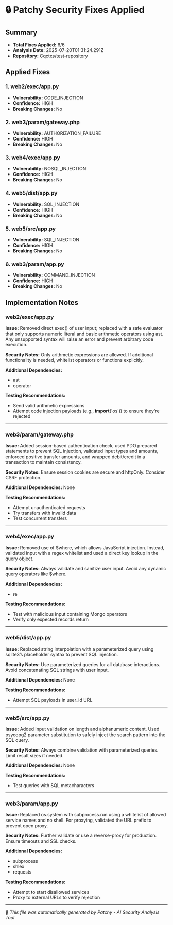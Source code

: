 # 🔒 Patchy Security Fixes Applied

## Summary
- **Total Fixes Applied:** 6/6
- **Analysis Date:** 2025-07-20T01:31:24.291Z
- **Repository:** Cqctxs/test-repository

## Applied Fixes

### 1. web2/exec/app.py
- **Vulnerability:** CODE_INJECTION
- **Confidence:** HIGH
- **Breaking Changes:** No

### 2. web3/param/gateway.php
- **Vulnerability:** AUTHORIZATION_FAILURE
- **Confidence:** HIGH
- **Breaking Changes:** No

### 3. web4/exec/app.py
- **Vulnerability:** NOSQL_INJECTION
- **Confidence:** HIGH
- **Breaking Changes:** No

### 4. web5/dist/app.py
- **Vulnerability:** SQL_INJECTION
- **Confidence:** HIGH
- **Breaking Changes:** No

### 5. web5/src/app.py
- **Vulnerability:** SQL_INJECTION
- **Confidence:** HIGH
- **Breaking Changes:** No

### 6. web3/param/app.py
- **Vulnerability:** COMMAND_INJECTION
- **Confidence:** HIGH
- **Breaking Changes:** No


## Implementation Notes

### web2/exec/app.py
**Issue:** Removed direct exec() of user input; replaced with a safe evaluator that only supports numeric literal and basic arithmetic operators using ast. Any unsupported syntax will raise an error and prevent arbitrary code execution.

**Security Notes:** Only arithmetic expressions are allowed. If additional functionality is needed, whitelist operators or functions explicitly.

**Additional Dependencies:**
- ast
- operator

**Testing Recommendations:**
- Send valid arithmetic expressions
- Attempt code injection payloads (e.g., __import__('os')) to ensure they're rejected

---

### web3/param/gateway.php
**Issue:** Added session-based authentication check, used PDO prepared statements to prevent SQL injection, validated input types and amounts, enforced positive transfer amounts, and wrapped debit/credit in a transaction to maintain consistency.

**Security Notes:** Ensure session cookies are secure and httpOnly. Consider CSRF protection.

**Additional Dependencies:**
None

**Testing Recommendations:**
- Attempt unauthenticated requests
- Try transfers with invalid data
- Test concurrent transfers

---

### web4/exec/app.py
**Issue:** Removed use of $where, which allows JavaScript injection. Instead, validated input with a regex whitelist and used a direct key lookup in the query object.

**Security Notes:** Always validate and sanitize user input. Avoid any dynamic query operators like $where.

**Additional Dependencies:**
- re

**Testing Recommendations:**
- Test with malicious input containing Mongo operators
- Verify only expected records return

---

### web5/dist/app.py
**Issue:** Replaced string interpolation with a parameterized query using sqlite3’s placeholder syntax to prevent SQL injection.

**Security Notes:** Use parameterized queries for all database interactions. Avoid concatenating SQL strings with user input.

**Additional Dependencies:**
None

**Testing Recommendations:**
- Attempt SQL payloads in user_id URL

---

### web5/src/app.py
**Issue:** Added input validation on length and alphanumeric content. Used psycopg2 parameter substitution to safely inject the search pattern into the SQL query.

**Security Notes:** Always combine validation with parameterized queries. Limit result sizes if needed.

**Additional Dependencies:**
None

**Testing Recommendations:**
- Test queries with SQL metacharacters

---

### web3/param/app.py
**Issue:** Replaced os.system with subprocess.run using a whitelist of allowed service names and no shell. For proxying, validated the URL prefix to prevent open proxy.

**Security Notes:** Further validate or use a reverse-proxy for production. Ensure timeouts and SSL checks.

**Additional Dependencies:**
- subprocess
- shlex
- requests

**Testing Recommendations:**
- Attempt to start disallowed services
- Proxy to external URLs to verify rejection

---


*🤖 This file was automatically generated by Patchy - AI Security Analysis Tool*
